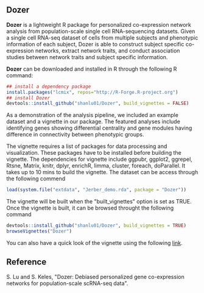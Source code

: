 ## Dozer
**Dozer** is a lightweight R package for personalized co-expression network analysis from population-scale single cell RNA-sequencing datasets. Given a single cell RNA-seq dataset of cells from multiple subjects and phenotypic information of each subject, Dozer is able to construct subject specific co-expression networks, extract network traits, and conduct association studies between network traits and subject specific information.

**Dozer** can be downloaded and installed in R through the following R command: 

```r
## install a dependency package
install.packages("lcmix", repos="http://R-Forge.R-project.org")
## install Dozer
devtools::install_github("shanlu01/Dozer", build_vignettes = FALSE)
```
As a demonstration of the analysis pipeline, we included an example dataset and a vignette in our package. The featured analyses include identifying genes showing differential centrality and gene modules having difference in connectivity between phenotypic groups.

The vignette requires a list of packages for data processing and visualization. These packages have to be installed before building the vignette.
The dependencies for vignette include ggpubr, ggplot2, ggrepel, Rtsne, Matrix, knitr, dplyr, enrichR, limma, cluster, foreach, doParallel. It takes up to 10 mins to build the vignette. The dataset can be access through the following commend
```r
load(system.file("extdata", "Jerber_demo.rda", package = "Dozer"))
```
The vignette will be built when the "built_vignettes" option is set as TRUE. Once the vignette is built, it can be browsed throught the following command
```r
devtools::install_github("shanlu01/Dozer", build_vignettes = TRUE)
browseVignettes("Dozer")
```
You can also have a quick look of the vignette using the following [link](https://htmlpreview.github.io/?https://github.com/shanlu01/Dozer/blob/main/vignettes/introduction.html).

## Reference
S. Lu and S. Keles, "Dozer: Debiased personalized gene co-expression networks for population-scale scRNA-seq data".
